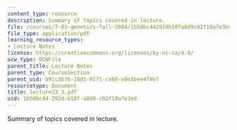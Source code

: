 ```yaml
---
content_type: resource
description: Summary of topics covered in lecture.
file: /courses/7-03-genetics-fall-2004/1b50bc44292db10fa8d9c02f10a7e3ed_lecture33_3.pdf
file_type: application/pdf
learning_resource_types:
- Lecture Notes
license: https://creativecommons.org/licenses/by-nc-sa/4.0/
ocw_type: OCWFile
parent_title: Lecture Notes
parent_type: CourseSection
parent_uid: b91c3b76-18d1-0171-cab0-e0e5bee4f8b7
resourcetype: Document
title: lecture33_3.pdf
uid: 1b50bc44-292d-b10f-a8d9-c02f10a7e3ed
---
```

Summary of topics covered in lecture.